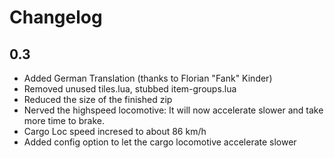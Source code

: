 # Changelog


## 0.3
- Added German Translation (thanks to Florian "Fank" Kinder)
- Removed unused tiles.lua, stubbed item-groups.lua
- Reduced the size of the finished zip
- Nerved the highspeed locomotive: It will now accelerate slower and take more time to brake.
- Cargo Loc speed incresed to about 86 km/h
- Added config option to let the cargo locomotive accelerate slower
